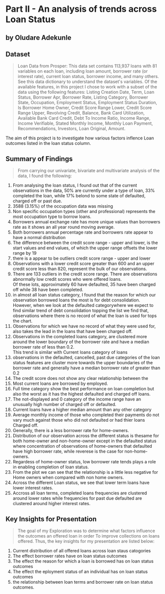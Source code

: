 # Part II - An analysis of trends across Loan Status
## by Oludare Adekunle


## Dataset

> Loan Data from Prosper: This data set contains 113,937 loans with 81 variables on each loan, including loan amount, borrower rate (or interest rate), current loan status, borrower income, and many others. See this data dictionary to understand the dataset's variables. Of the available features, in this project I chose to work with a subset of the data using the following features: Listing Creation Date, Term, Loan Status, Borrower Apr, Borrower Rate, Listing Category, Borrower State, Occupation, Employment Status, Employment Status Duration, Is Borrower Home Owner, Credit Score Range Lower, Credit Score Range Upper, Revolving Credit,  Balance, Bank Card Utilization, Available Bank Card Credit, Debt To Income Ratio, Income Range, Income Verifiable, Stated Monthly Income, Monthly Loan Payment, Recommendations, Investors, Loan Original, Amount. 

The aim of this project is to investigate how various factors inflence Loan outcomes listed in the loan status column.

## Summary of Findings

> From carrying our univariate, bivariate and multivariate analysis of the data, I found the following:

<ol>
    <li>From analysing the loan status, I found out that of the current observations in the data, 50% are currently under a type of loan, 33% completed the loan, while 17% belond to some state of defaulted, charged off or past due.</li>
    <li>3588 (3.15%) of the occupation data was missing</li>
    <li>Non specific occupation types (other and professional) represents the most occupation type to borrow loans.</li>
    <li>Borrowers annual exchange rate has more unique values than borrowers rate as it shows an all year round moving average.</li>
    <li>Both borrowers annual percentage rate and borrowers rate appear to have a normal distribution </li>
    <li>The difference between the credit score range - upper and lower, is the start values and end values, of which the upper range offsets the lower range by 19</li>
    <li>there is a appear to be outliers credit score range - upper and lower</li>
    <li>Observations with a lower credit score greater than 600 and an upper credit score less than 820, represent the bulk of our observations.</li>
    <li>There are 133 outliers in the credit score range. There are observations abnormally low credit scores who were offered loans.<br>Of these lots, approximately 60 have defaulted, 35 have been charged off while 38 have been completed.</li>
    <li>in almost all loan status category, I found that the reason for which our observation borrowed loans the most is for debt consolidation. <br>However, when we look at the defaulted categorywhere we expect to find similar trend of debt consolidation topping the list we find that, observations where there is no record of what the loan is used for tops the chart.</li>
    <li>Observations for which we have no record of what they were used for, also takes the lead in the loans that have been charged off.</li>
    <li>Observations in the completed loans category, are clustered more around the lower boundary of the borrower rate and have a median borrower rate of less than 0.2. <br>This trend is similar with Current loans category of loans</li>
    <li>observations in the defaulted, cancelled, past due categories of the loan status features are cluster more towards the upper boundaries of the borrower rate and generally have a median borrower rate of 
    greater than 0.2</li>
    <li>The credit score does not show any clear relationship between the </li>
    <li>Most current loans are borrowed by employed.</li>
    <li>Full time category show the best performance on loan completion but also the worst as it has the highest defaulted and charged off loans.</li>
    <li>The not-displayed and 0 category of the income range have an unusually high number of charged off or defaulted.</li>
    <li>Current loans have a higher median amount than any other category</li>
    <li> Average monthly income of those who completed their payments do not vary much against those who did not defaulted or had thier loans Charged off.</li?>
    <li> Generally, there is a less borrower rate for home-owners.</li?>
    <li> Distribution of our observation across the different status is thesame for both home-owner and non-home-owner except in the defaulted status where concentration of observations of home-owners that defaulted have high borrower rate, while reverese is the case for non-home-owners.</li?>
    <li> Regardess of home-owner status, low borrower rate tends plays a role in enabling completion of loan status.</li?>
    <li> From the plot we can see that the relationship is a little less negative for Home owners when compared with non home owners.</li?>
    <li> Across the different Loan status, we see that lower term loans have lower interest rates.</li?>
    <li> Accross all loan terms, completed loans frequencies are clustered around lower rates while frequencies for past due defaulted are clustered around higher interest rates.</li?>
</ol>



## Key Insights for Presentation

> The goal of my Exploration was to determine what factors influence the outcomes an offered loan in order To improve collections on loans offered. Thus, the key insights for my presentation are listed below:
<ol>
    <li>Current distribution of all offered loans across loan staus catogories</li>
    <li>The effect borrower rates have on loan status outcomes</li>
    <li>The effect the reason for which a loan is borrowed has on loan status outcomes</li?>
    <li>The effect the eployment status of an individual has on loan status outcomes</li>
    <li>the relationship between loan terms and borrower rate on loan status outcomes.</li>
</ol>